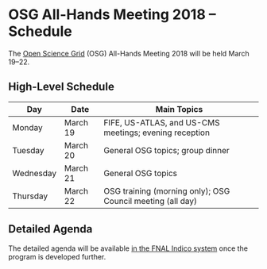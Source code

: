 # OSG All-Hands Meeting 2018 &ndash; Schedule

The [Open Science Grid](https://www.opensciencegrid.org) (OSG) All-Hands Meeting 2018 will be held March 19&ndash;22.

## High-Level Schedule

Day       | Date     | Main Topics
--------- | -------- | ----------------------------------------------------------
Monday    | March 19 | FIFE, US-ATLAS, and US-CMS meetings; evening reception
Tuesday   | March 20 | General OSG topics; group dinner
Wednesday | March 21 | General OSG topics
Thursday  | March 22 | OSG training (morning only); OSG Council meeting (all day)

## Detailed Agenda

The detailed agenda will be available [in the FNAL Indico system](https://indico.fnal.gov/event/15344/) once the program
is developed further.

